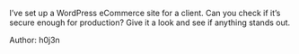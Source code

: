 I’ve set up a WordPress eCommerce site for a client. Can you check if it’s secure enough for production? Give it a look and see if anything stands out.

Author: h0j3n
